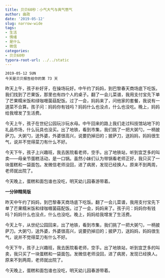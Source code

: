 ```yaml
---
title: 贝贝60秒：小气大气与爽气憋气
author: 曲政
date: '2019-05-12'
slug: narrow-wide
tags:
- 生活
- 情绪
- 是什么
- 微信
categories:
- 贝贝60秒
typora-root-url: ../../static
---
```


```
2019-05-12 SUN
今天是贝贝报告给你的第 73 天
```

昨天上午，孩子补好牙，在操场玩好。中午约了妈妈，到巴黎春天商场底下吃饭。我们找到了芒果饭，那里也有四个人的桌子。翻了一会儿菜谱，我用支付宝先下单了芒果糯米饭和绿咖喱菌菇配饭。过了一会，妈妈来了，问他家的套餐，我说有一道菜不合算。孩子问：妈妈你有钱吗？妈妈什么也没点，什么也没吃。晚上，妈妈给我增发了生活费。

今天上午，孩子在世纪公园玩沙玩水母。中午回来的路上我们走过科技馆站地下的礼品市场，什么玩具也没买。出了地铁，看到市集，我们挑了一把大粥勺，一柄披萨刀。大粥勺，送外婆，外婆很高兴，说要扔掉旧的；披萨刀，送妈妈，妈妈很生气，说并不觉得菜刀有什么不好。

今天下午，孩子上兴趣班，我去医院看老师，空手。出了地铁站，听到宜芝多的叫卖——母亲节蛋糕活动，是一口锅。虽然小妹们认为带锅看老师正好，我只买了一块蛋糕和一袋面包。发微信老师没回，进了病房，发现已经换人。原来不到两周，老师就出院了。

今天晚上，蛋糕和面包谁也没吃，明天幼儿园春游带着。

**一分钟精简版**

昨天中午约了妈妈，到巴黎春天商场底下吃饭。翻了一会儿菜谱，我用支付宝先下单了芒果糯米饭和绿咖喱菌菇配饭。过了一会，妈妈来了。孩子问：妈妈你有钱吗？妈妈什么也没点，什么也没吃。晚上，妈妈给我增发了生活费。

今天上午，从世纪公园回来，出了地铁，看到市集，我们挑了一把大粥勺，一柄披萨刀。大粥勺，送外婆，外婆很高兴，说要扔掉旧的；披萨刀，送妈妈，妈妈很生气，说并不觉得菜刀有什么不好。

今天下午，孩子上兴趣班，我去医院看老师，空手。出了地铁站，听到宜芝多的叫卖，我只买了一块蛋糕和一袋面包。发微信老师没回，进了病房，发现已经换人。原来不到两周，老师就出院了。

今天晚上，蛋糕和面包谁也没吃，明天幼儿园春游带着。